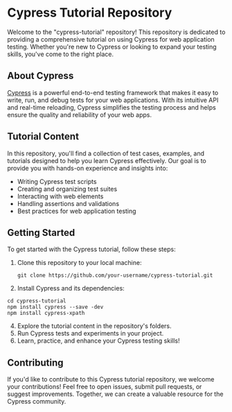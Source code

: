 # Cypress Tutorial Repository

Welcome to the "cypress-tutorial" repository! This repository is dedicated to providing a comprehensive tutorial on using Cypress for web application testing. Whether you're new to Cypress or looking to expand your testing skills, you've come to the right place.

## About Cypress

[Cypress](https://www.cypress.io/) is a powerful end-to-end testing framework that makes it easy to write, run, and debug tests for your web applications. With its intuitive API and real-time reloading, Cypress simplifies the testing process and helps ensure the quality and reliability of your web apps.

## Tutorial Content

In this repository, you'll find a collection of test cases, examples, and tutorials designed to help you learn Cypress effectively. Our goal is to provide you with hands-on experience and insights into:

- Writing Cypress test scripts
- Creating and organizing test suites
- Interacting with web elements
- Handling assertions and validations
- Best practices for web application testing

## Getting Started

To get started with the Cypress tutorial, follow these steps:

1. Clone this repository to your local machine:

   ```
   git clone https://github.com/your-username/cypress-tutorial.git

2. Install Cypress and its dependencies:

```
cd cypress-tutorial
npm install cypress --save -dev
npm install cypress-xpath
```
   
4. Explore the tutorial content in the repository's folders.
5. Run Cypress tests and experiments in your project.
6. Learn, practice, and enhance your Cypress testing skills!

## Contributing
If you'd like to contribute to this Cypress tutorial repository, 
we welcome your contributions! Feel free to open issues, submit pull requests, or suggest improvements. 
Together, we can create a valuable resource for the Cypress community.
